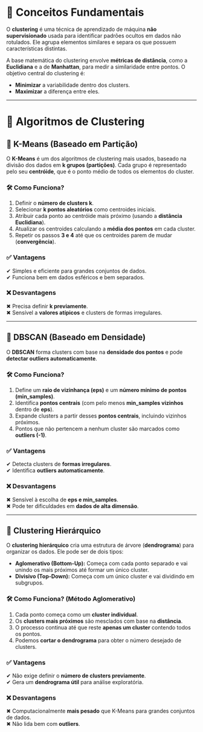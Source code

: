 # 📌 Conceitos Fundamentais
O **clustering** é uma técnica de aprendizado de máquina **não supervisionado** usada para identificar padrões ocultos em dados não rotulados. Ele agrupa elementos similares e separa os que possuem características distintas.

A base matemática do clustering envolve **métricas de distância**, como a **Euclidiana** e a de **Manhattan**, para medir a similaridade entre pontos. O objetivo central do clustering é:
- **Minimizar** a variabilidade dentro dos clusters.
- **Maximizar** a diferença entre eles.

---

# 🚀 Algoritmos de Clustering

## 🔹 K-Means (Baseado em Partição)
O **K-Means** é um dos algoritmos de clustering mais usados, baseado na divisão dos dados em **k grupos (partições)**. Cada grupo é representado pelo seu **centróide**, que é o ponto médio de todos os elementos do cluster.

### 🛠 Como Funciona?
1. Definir o **número de clusters k**.
2. Selecionar **k pontos aleatórios** como centroides iniciais.
3. Atribuir cada ponto ao centróide mais próximo (usando a **distância Euclidiana**).
4. Atualizar os centroides calculando a **média dos pontos** em cada cluster.
5. Repetir os passos **3 e 4** até que os centroides parem de mudar (**convergência**).

### ✅ Vantagens
✔ Simples e eficiente para grandes conjuntos de dados.  
✔ Funciona bem em dados esféricos e bem separados.

### ❌ Desvantagens
✖ Precisa definir **k previamente**.  
✖ Sensível a **valores atípicos** e clusters de formas irregulares.

---

## 🔹 DBSCAN (Baseado em Densidade)
O **DBSCAN** forma clusters com base na **densidade dos pontos** e pode **detectar outliers automaticamente**.

### 🛠 Como Funciona?
1. Define um **raio de vizinhança (eps)** e um **número mínimo de pontos (min_samples)**.
2. Identifica **pontos centrais** (com pelo menos **min_samples vizinhos** dentro de **eps**).
3. Expande clusters a partir desses **pontos centrais**, incluindo vizinhos próximos.
4. Pontos que não pertencem a nenhum cluster são marcados como **outliers (-1)**.

### ✅ Vantagens
✔ Detecta clusters de **formas irregulares**.  
✔ Identifica **outliers automaticamente**.

### ❌ Desvantagens
✖ Sensível à escolha de **eps e min_samples**.  
✖ Pode ter dificuldades em **dados de alta dimensão**.

---

## 🔹 Clustering Hierárquico
O **clustering hierárquico** cria uma estrutura de árvore (**dendrograma**) para organizar os dados. Ele pode ser de dois tipos:
- **Aglomerativo (Bottom-Up):** Começa com cada ponto separado e vai unindo os mais próximos até formar um único cluster.
- **Divisivo (Top-Down):** Começa com um único cluster e vai dividindo em subgrupos.

### 🛠 Como Funciona? (Método Aglomerativo)
1. Cada ponto começa como um **cluster individual**.
2. Os **clusters mais próximos** são mesclados com base na **distância**.
3. O processo continua até que reste **apenas um cluster** contendo todos os pontos.
4. Podemos **cortar o dendrograma** para obter o número desejado de clusters.

### ✅ Vantagens
✔ Não exige definir o **número de clusters previamente**.  
✔ Gera um **dendrograma útil** para análise exploratória.

### ❌ Desvantagens
✖ Computacionalmente **mais pesado** que K-Means para grandes conjuntos de dados.  
✖ Não lida bem com **outliers**.
